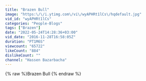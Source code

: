 ```yaml
---
title: "Brazen Bull"
image: "https:\/\/i.ytimg.com\/vi\/wyAPHRt1lCs\/hqdefault.jpg"
vid_id: "wyAPHRt1lCs"
categories: "People-Blogs"
tags: ["Brazen"]
date: "2022-05-24T14:28:36+03:00"
vid_date: "2016-11-28T16:58:05Z"
duration: "PT1M6S"
viewcount: "65722"
likeCount: "884"
dislikeCount: ""
channel: "Hassen Bazarbacha"
---
```

{% raw %}Brazen Bull {% endraw %}
